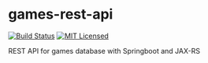 # games-rest-api


[![Build Status](https://travis-ci.org/marcelosevergnini/games-rest-api.svg?branch=master)](https://travis-ci.org/marcelosevergnini/games-rest-api)
[![MIT Licensed](https://img.shields.io/badge/license-MIT-blue.svg)](https://raw.githubusercontent.com/marcelosevergnini/games-rest-api/master/LICENSE.txt)

REST API for games database with Springboot and JAX-RS 
